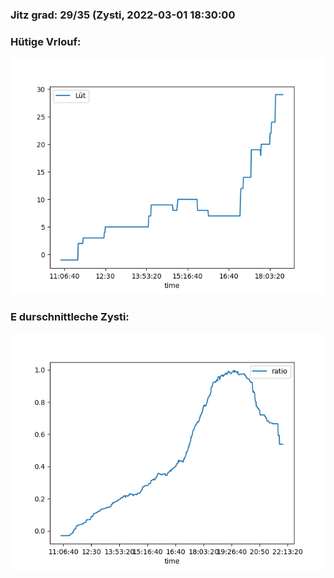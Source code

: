 ### Jitz grad: 29/35 (Zysti, 2022-03-01 18:30:00

### Hütige Vrlouf:
![Graph](Today.png)

### E durschnittleche Zysti:
![Graph](Zysti.png)